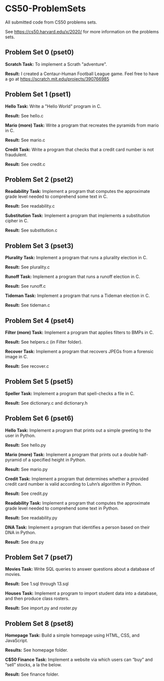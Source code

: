 # CS50-ProblemSets
All submitted code from CS50 problems sets.

See https://cs50.harvard.edu/x/2020/ for more information on the problems sets.


## Problem Set 0 (pset0)
**Scratch Task:** To implement a Scrath "adventure".

**Result:** I created a Centaur-Human Football League game. Feel free to have a go at https://scratch.mit.edu/projects/390766985


## Problem Set 1 (pset1)
**Hello Task:** Write a "Hello World" program in C.

**Result:** See hello.c

**Mario (more) Task:** Write a program that recreates the pyramids from mario in C.

**Result:** See mario.c

**Credit Task:** Write a program that checks that a credit card number is not fraudulent.

**Result:** See credit.c


## Problem Set 2 (pset2)
**Readability Task:** Implement a program that computes the approximate grade level needed to comprehend some text in C.

**Result:** See readability.c

**Substitution Task:** Implement a program that implements a substitution cipher in C.

**Result:** See substitution.c


## Problem Set 3 (pset3)
**Plurality Task:** Implement a program that runs a plurality election in C.

**Result:** See plurality.c

**Runoff Task:** Implement a program that runs a runoff election in C.

**Result:** See runoff.c

**Tideman Task:** Implement a program that runs a Tideman election in C.

**Result:** See tideman.c


## Problem Set 4 (pset4)
**Filter (more) Task:** Implement a program that applies filters to BMPs in C. 

**Result:** See helpers.c (in Filter folder).

**Recover Task:** Implement a program that recovers JPEGs from a forensic image in C.

**Result:** See recover.c


## Problem Set 5 (pset5)
**Speller Task:** Implement a program that spell-checks a file in C.

**Result:** See dictionary.c and dictionary.h


## Problem Set 6 (pset6)
**Hello Task:** Implement a program that prints out a simple greeting to the user in Python.

**Result:** See hello.py

**Mario (more) Task:** Implement a program that prints out a double half-pyramid of a specified height in Python.

**Result:** See mario.py

**Credit Task:** Implement a program that determines whether a provided credit card number is valid according to Luhn’s algorithm in Python.

**Result:** See credit.py

**Readability Task:** Implement a program that computes the approximate grade level needed to comprehend some text in Python.

**Result:** See readability.py

**DNA Task:** Implement a program that identifies a person based on their DNA in Python.

**Result:** See dna.py


## Problem Set 7 (pset7)
**Movies Task:** Write SQL queries to answer questions about a database of movies.

**Result:** See 1.sql through 13.sql

**Houses Task:** Implement a program to import student data into a database, and then produce class rosters.

**Result:** See import.py and roster.py


## Problem Set 8 (pset8)
**Homepage Task:** Build a simple homepage using HTML, CSS, and JavaScript.

**Results:** See homepage folder.

**C$50 Finance Task:** Implement a website via which users can “buy” and “sell” stocks, a la the below.

**Result:** See finance folder. 
